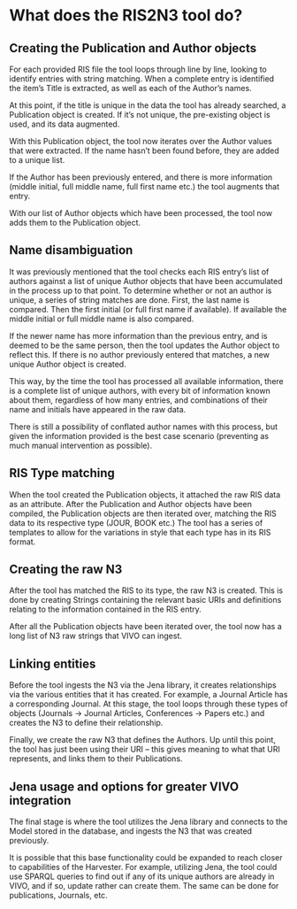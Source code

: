 What does the RIS2N3 tool do?  
================================  

    
Creating the Publication and Author objects
-------------------------


For each provided RIS file the tool loops through line by line, looking to identify entries with string matching. When a complete entry is identified the item’s Title is extracted, as well as each of the Author’s names.

At this point, if the title is unique in the data the tool has already searched, a Publication object is created. If it’s not unique, the pre-existing object is used, and its data augmented.

With this Publication object, the tool now iterates over the Author values that were extracted. If the name hasn’t been found before, they are added to a unique list.

If the Author has been previously entered, and there is more information (middle initial, full middle name, full first name etc.) the tool augments that entry.

With our list of Author objects which have been processed, the tool now adds them to the Publication object.
  
  
  
Name disambiguation
-------------------------


It was previously mentioned that the tool checks each RIS entry’s list of authors against a list of unique Author objects that have been accumulated in the process up to that point. To determine whether or not an author is unique, a series of string matches are done. First, the last name is compared. Then the first initial (or full first name if available). If available the middle initial or full middle name is also compared.

If the newer name has more information than the previous entry, and is deemed to be the same person, then the tool updates the Author object to reflect this. If there is no author previously entered that matches, a new unique Author object is created.



This way, by the time the tool has processed all available information, there is a complete list of unique authors, with every bit of information known about them, regardless of how many entries, and combinations of their name and initials have appeared in the raw data.



There is still a possibility of conflated author names with this process, but given the information provided is the best case scenario (preventing as much manual intervention as possible).
  
RIS Type matching
-------------------------


When the tool created the Publication objects, it attached the raw RIS data as an attribute. After the Publication and Author objects have been compiled, the Publication objects are then iterated over, matching the RIS data to its respective type (JOUR, BOOK etc.) The tool has a series of templates to allow for the variations in style that each type has in its RIS format.
  
Creating the raw N3
-------------------------

After the tool has matched the RIS to its type, the raw N3 is created. This is done by creating Strings containing the relevant basic URIs and definitions relating to the information contained in the RIS entry.

After all the Publication objects have been iterated over, the tool now has a long list of N3 raw strings that VIVO can ingest.
  
  
Linking entities
-------------------------

Before the tool ingests the N3 via the Jena library, it creates relationships via the various entities that it has created. For example, a Journal Article has a corresponding Journal. At this stage, the tool loops through these types of objects (Journals -> Journal Articles, Conferences -> Papers etc.) and creates the N3 to define their relationship.  

Finally, we create the raw N3 that defines the Authors. Up until this point, the tool has just been using their URI – this gives meaning to what that URI represents, and links them to their Publications.
  
  
  
Jena usage and options for greater VIVO integration
-------------------------


The final stage is where the tool utilizes the Jena library and connects to the Model stored in the database, and ingests the N3 that was created previously.



It is possible that this base functionality could be expanded to reach closer to capabilities of the Harvester. For example, utilizing Jena, the tool could use SPARQL queries to find out if any of its unique authors are already in VIVO, and if so, update rather can create them. The same can be done for publications, Journals, etc.


